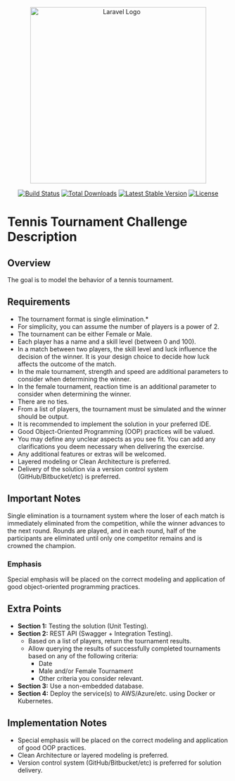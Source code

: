 <p align="center"><a href="https://laravel.com" target="_blank"><img src="https://raw.githubusercontent.com/laravel/art/master/logo-lockup/5%20SVG/2%20CMYK/1%20Full%20Color/laravel-logolockup-cmyk-red.svg" width="400" alt="Laravel Logo"></a></p>

<p align="center">
<a href="https://github.com/laravel/framework/actions"><img src="https://github.com/laravel/framework/workflows/tests/badge.svg" alt="Build Status"></a>
<a href="https://packagist.org/packages/laravel/framework"><img src="https://img.shields.io/packagist/dt/laravel/framework" alt="Total Downloads"></a>
<a href="https://packagist.org/packages/laravel/framework"><img src="https://img.shields.io/packagist/v/laravel/framework" alt="Latest Stable Version"></a>
<a href="https://packagist.org/packages/laravel/framework"><img src="https://img.shields.io/packagist/l/laravel/framework" alt="License"></a>
</p>

# Tennis Tournament Challenge Description

## Overview
The goal is to model the behavior of a tennis tournament.

## Requirements
- The tournament format is single elimination.*
- For simplicity, you can assume the number of players is a power of 2.
- The tournament can be either Female or Male.
- Each player has a name and a skill level (between 0 and 100).
- In a match between two players, the skill level and luck influence the decision of the winner. It is your design choice to decide how luck affects the outcome of the match.
- In the male tournament, strength and speed are additional parameters to consider when determining the winner.
- In the female tournament, reaction time is an additional parameter to consider when determining the winner.
- There are no ties.
- From a list of players, the tournament must be simulated and the winner should be output.
- It is recommended to implement the solution in your preferred IDE.
- Good Object-Oriented Programming (OOP) practices will be valued.
- You may define any unclear aspects as you see fit. You can add any clarifications you deem necessary when delivering the exercise.
- Any additional features or extras will be welcomed.
- Layered modeling or Clean Architecture is preferred.
- Delivery of the solution via a version control system (GitHub/Bitbucket/etc) is preferred.

## Important Notes
Single elimination is a tournament system where the loser of each match is immediately eliminated from the competition, while the winner advances to the next round. Rounds are played, and in each round, half of the participants are eliminated until only one competitor remains and is crowned the champion.

### Emphasis
Special emphasis will be placed on the correct modeling and application of good object-oriented programming practices.

## Extra Points
- **Section 1:** Testing the solution (Unit Testing).
- **Section 2:** REST API (Swagger + Integration Testing).
  - Based on a list of players, return the tournament results.
  - Allow querying the results of successfully completed tournaments based on any of the following criteria:
    - Date
    - Male and/or Female Tournament
    - Other criteria you consider relevant.
- **Section 3:** Use a non-embedded database.
- **Section 4:** Deploy the service(s) to AWS/Azure/etc. using Docker or Kubernetes.

## Implementation Notes
- Special emphasis will be placed on the correct modeling and application of good OOP practices.
- Clean Architecture or layered modeling is preferred.
- Version control system (GitHub/Bitbucket/etc) is preferred for solution delivery.
